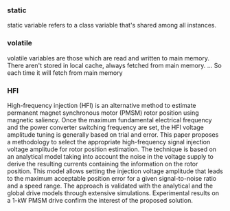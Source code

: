 ### static
static variable refers to a class variable that's shared among all instances. 

### volatile
volatile variables are those which are read and written to main memory. 
There aren't stored in local cache, always fetched from main memory. ... So each time it will fetch from main memory

### HFI
High-frequency injection (HFI) is an alternative method to estimate permanent magnet synchronous motor (PMSM) rotor position using magnetic saliency. Once the maximum fundamental electrical frequency and the power converter switching frequency are set, the HFI voltage amplitude tuning is generally based on trial and error. This paper proposes a methodology to select the appropriate high-frequency signal injection voltage amplitude for rotor position estimation. The technique is based on an analytical model taking into account the noise in the voltage supply to derive the resulting currents containing the information on the rotor position. This model allows setting the injection voltage amplitude that leads to the maximum acceptable position error for a given signal-to-noise ratio and a speed range. The approach is validated with the analytical and the global drive models through extensive simulations. Experimental results on a 1-kW PMSM drive confirm the interest of the proposed solution.
